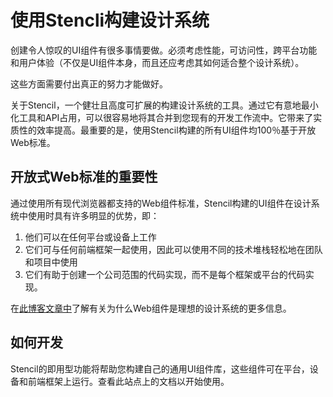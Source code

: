 # 使用Stencli构建设计系统

创建令人惊叹的UI组件有很多事情要做。必须考虑性能，可访问性，跨平台功能和用户体验（不仅是UI组件本身，而且还应考虑其如何适合整个设计系统）。

这些方面需要付出真正的努力才能做好。

关于Stencil，一个健壮且高度可扩展的构建设计系统的工具。通过它有意地最小化工具和API占用，可以很容易地将其合并到您现有的开发工作流中。它带来了实质性的效率提高。最重要的是，使用Stencil构建的所有UI组件均100％基于开放Web标准。

## 开放式Web标准的重要性

通过使用所有现代浏览器都支持的Web组件标准，Stencil构建的UI组件在设计系统中使用时具有许多明显的优势，即：

1. 他们可以在任何平台或设备上工作
2. 它们可与任何前端框架一起使用，因此可以使用不同的技术堆栈轻松地在团队和项目中使用
3. 它们有助于创建一个公司范围的代码实现，而不是每个框架或平台的代码实现。

在[此博客文章中](https://blog.ionicframework.com/5-reasons-web-components-are-perfect-for-design-systems/)了解有关为什么Web组件是理想的设计系统的更多信息。

## 如何开发

Stencil的即用型功能将帮助您构建自己的通用UI组件库，这些组件可在平台，设备和前端框架上运行。查看此站点上的文档以开始使用。